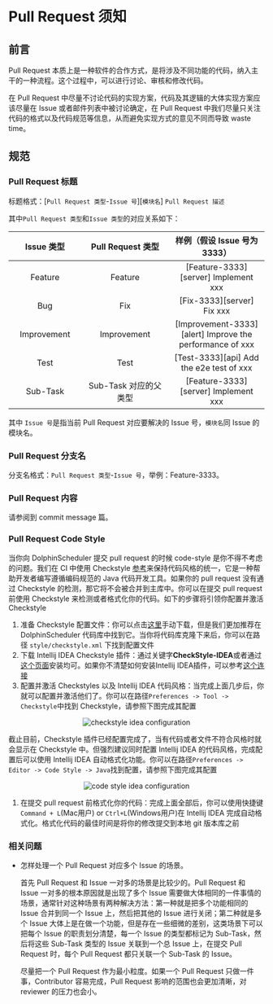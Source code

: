 # Pull Request 须知

## 前言
Pull Request 本质上是一种软件的合作方式，是将涉及不同功能的代码，纳入主干的一种流程。这个过程中，可以进行讨论、审核和修改代码。

在 Pull Request 中尽量不讨论代码的实现方案，代码及其逻辑的大体实现方案应该尽量在
Issue 或者邮件列表中被讨论确定，在 Pull Request 中我们尽量只关注代码的格式以及代码规范等信息，从而避免实现方式的意见不同而导致
waste time。

## 规范

### Pull Request 标题

标题格式：[`Pull Request 类型`-`Issue 号`][`模块名`] `Pull Request 描述`

其中`Pull Request 类型`和`Issue 类型`的对应关系如下：

<table>
    <thead>
        <tr>
            <th style="width: 10%; text-align: center;">Issue 类型</th>
            <th style="width: 20%; text-align: center;">Pull Request 类型</th>
            <th style="width: 20%; text-align: center;">样例（假设 Issue 号为 3333）</th>
        </tr>
    </thead>
    <tbody>
        <tr>
            <td style="text-align: center;">Feature</td>
            <td style="text-align: center;">Feature</td>
            <td style="text-align: center;">[Feature-3333][server] Implement xxx</td>
        </tr>
        <tr>
            <td style="text-align: center;">Bug</td>
            <td style="text-align: center;">Fix</td>
            <td style="text-align: center;">[Fix-3333][server] Fix xxx</td>
        </tr>
        <tr>
            <td style="text-align: center;">Improvement</td>
            <td style="text-align: center;">Improvement</td>
            <td style="text-align: center;">[Improvement-3333][alert] Improve the performance of xxx</td>
        </tr>
        <tr>
            <td style="text-align: center;">Test</td>
            <td style="text-align: center;">Test</td>
            <td style="text-align: center;">[Test-3333][api] Add the e2e test of xxx</td>
        </tr>
        <tr>
            <td style="text-align: center;">Sub-Task</td>
            <td style="text-align: center;">Sub-Task 对应的父类型</td>
            <td style="text-align: center;">[Feature-3333][server] Implement xxx</td>
        </tr>
    </tbody>
</table>

其中 `Issue 号`是指当前 Pull Request 对应要解决的 Issue 号，`模块名`同 Issue 的模块名。

### Pull Request 分支名

分支名格式：`Pull Request 类型`-`Issue 号`，举例：Feature-3333。

### Pull Request 内容

请参阅到 commit message 篇。

### Pull Request Code Style

当你向 DolphinScheduler 提交 pull request 的时候 code-style 是你不得不考虑的问题。我们在 CI 中使用 Checkstyle [参考](https://checkstyle.sourceforge.io/)来保持代码风格的统一，它是一种帮助开发者编写遵循编码规范的 Java 代码开发工具。如果你的 pull request 没有通过 Checkstyle 的检测，那它将不会被合并到主库中。你可以在提交 pull request 前使用 Checkstyle 来检测或者格式化你的代码。如下的步骤将引领你配置并激活 Checkstyle

1. 准备 Checkstyle 配置文件：你可以点击[这里](https://github.com/apache/dolphinscheduler/blob/3.0.0/style/checkstyle.xml)手动下载，但是我们更加推荐在 DolphinScheduler 代码库中找到它。当你将代码库克隆下来后，你可以在路径 `style/checkstyle.xml` 下找到配置文件
2. 下载 Intellij IDEA Checkstyle 插件：通过关键字**CheckStyle-IDEA**或者通过[这个页面](https://plugins.jetbrains.com/plugin/1065-checkstyle-idea)安装均可。如果你不清楚如何安装Intellij IDEA插件，可以参考[这个连接](https://www.jetbrains.com/help/idea/managing-plugins.html#install_plugin_from_repo)
3. 配置并激活 Checkstyles 以及 Intellij IDEA 代码风格：当完成上面几步后，你就可以配置并激活他们了。你可以在路径`Preferences -> Tool -> Checkstyle`中找到 Checkstyle，请参照下图完成其配置

<p align="center">
    <img src="../../../../img/contribute/join/pull-request/checkstyle-idea.png" alt="checkstyle idea configuration" />
</p>

截止目前，Checkstyle 插件已经配置完成了，当有代码或者文件不符合风格时就会显示在 Checkstyle 中。但强烈建议同时配置 Intellij IDEA 的代码风格，完成配置后可以使用 Intellij IDEA 自动格式化功能。你可以在路径`Preferences -> Editor -> Code Style -> Java`找到配置，请参照下图完成其配置

<p align="center">
    <img src="../../../../img/contribute/join/pull-request/code-style-idea.png" alt="code style idea configuration" />
</p>

1. 在提交 pull request 前格式化你的代码：完成上面全部后，你可以使用快捷键`Command + L`(Mac用户) or `Ctrl+L`(Windows用户)在 Intellij IDEA 完成自动格式化。格式化代码的最佳时间是将你的修改提交到本地 git 版本库之前

### 相关问题

- 怎样处理一个 Pull Request 对应多个 Issue 的场景。

    首先 Pull Request 和 Issue 一对多的场景是比较少的。Pull Request 和 Issue 一对多的根本原因就是出现了多个
    Issue 需要做大体相同的一件事情的场景，通常针对这种场景有两种解决方法：第一种就是把多个功能相同的 Issue 合并到同一个 Issue 上，然后把其他的
    Issue 进行关闭；第二种就是多个 Issue 大体上是在做一个功能，但是存在一些细微的差别，这类场景下可以把每个 Issue 的职责划分清楚，每一个
    Issue 的类型都标记为 Sub-Task，然后将这些 Sub-Task 类型的 Issue 关联到一个总 Issue 上，在提交
    Pull Request 时，每个 Pull Request 都只关联一个 Sub-Task 的 Issue。
    
    尽量把一个 Pull Request 作为最小粒度。如果一个 Pull Request 只做一件事，Contributor 容易完成，Pull Request 影响的范围也会更加清晰，对 reviewer 的压力也会小。